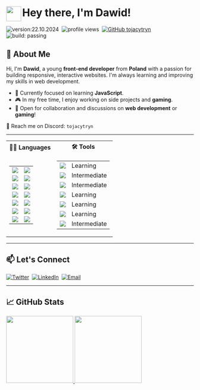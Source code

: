 # <img src="https://user-images.githubusercontent.com/39513876/112366216-8cfe7400-8cfe-11eb-8116-7d3dbae20e97.gif" width="40" align="left"/> Hey there, I'm Dawid!

![version:22.10.2024](https://img.shields.io/badge/version-22.10.2024-informational)&nbsp;
![profile views](https://komarev.com/ghpvc/?username=tojacytryn)&nbsp;
[![GitHub tojacytryn](https://img.shields.io/github/followers/tojacytryn?label=follow&style=social)](https://github.com/tojacytryn)&nbsp;
![build: passing](https://img.shields.io/badge/build-passing-success)

## 👋 About Me

Hi, I'm **Dawid**, a young **front-end developer** from **Poland** with a passion for building responsive, interactive websites. I'm always learning and improving my skills in web development.

- 🌱 Currently focused on learning **JavaScript**.
- 🎮 In my free time, I enjoy working on side projects and **gaming**.
- 💬 Open for collaboration and discussions on **web development** or **gaming**!

📩 Reach me on Discord: `tojacytryn`

---

<table>
  <tbody>
    <tr>
      <th>👨‍💻 Languages</th>
      <th>🛠 Tools</th>
    </tr>
    <tr>
      <td>
        <table>
          <tbody>
            <tr>
              <td>
                <a target="_blank" rel="noopener noreferrer nofollow" href="https://img.shields.io/badge/-HTML-05122A?style=flat&logo=html5">
                  <img src="https://img.shields.io/badge/-HTML-05122A?style=flat&logo=html5" style="max-width: 100%;">
                </a>
              </td>
              <td>
                <a target="_blank" rel="noopener noreferrer nofollow" href="https://img.shields.io/badge/-80%25-darkgreen">
                  <img src="https://img.shields.io/badge/-80%25-darkgreen" style="max-width: 100%;">
                </a>
              </td>
            </tr>
            <tr>
              <td>
                <a target="_blank" rel="noopener noreferrer nofollow" href="https://img.shields.io/badge/-CSS-05122A?style=flat&logo=css3&logoColor=1572B6">
                  <img src="https://img.shields.io/badge/-CSS-05122A?style=flat&logo=css3&logoColor=1572B6" style="max-width: 100%;">
                </a>
              </td>
              <td>
                <a target="_blank" rel="noopener noreferrer nofollow" href="https://img.shields.io/badge/-55%25-limegreen">
                  <img src="https://img.shields.io/badge/-55%25-limegreen" style="max-width: 100%;">
                </a>
              </td>
            </tr>
            <tr>
              <td>
                <a target="_blank" rel="noopener noreferrer nofollow" href="https://img.shields.io/badge/-JavaScript-05122A?style=flat&logo=javascript">
                  <img src="https://img.shields.io/badge/-JavaScript-05122A?style=flat&logo=javascript" style="max-width: 100%;">
                </a>
              </td>
              <td>
                <a target="_blank" rel="noopener noreferrer nofollow" href="https://img.shields.io/badge/-45%25-green">
                  <img src="https://img.shields.io/badge/-45%25-green" style="max-width: 100%;">
                </a>
              </td>
            </tr>
            <tr>
              <td>
                <a target="_blank" rel="noopener noreferrer nofollow" href="https://img.shields.io/badge/-SQL-05122A?style=flat&logo=postgresql">
                  <img src="https://img.shields.io/badge/-SQL-05122A?style=flat&logo=postgresql" style="max-width: 100%;">
                </a>
              </td>
              <td>
                <a target="_blank" rel="noopener noreferrer nofollow" href="https://img.shields.io/badge/-30%25-yellow">
                  <img src="https://img.shields.io/badge/-30%25-yellow" style="max-width: 100%;">
                </a>
              </td>
            </tr>
            <tr>
              <td>
                <a target="_blank" rel="noopener noreferrer nofollow" href="https://img.shields.io/badge/-Python-05122A?style=flat&logo=python">
                  <img src="https://img.shields.io/badge/-Python-05122A?style=flat&logo=python" style="max-width: 100%;">
                </a>
              </td>
              <td>
                <a target="_blank" rel="noopener noreferrer nofollow" href="https://img.shields.io/badge/-20%25-orange">
                  <img src="https://img.shields.io/badge/-20%25-orange" style="max-width: 100%;">
                </a>
              </td>
            </tr>
            <tr>
              <td>
                <a target="_blank" rel="noopener noreferrer nofollow" href="https://img.shields.io/badge/-C++-05122A?style=flat&logo=C%2B%2B&logoColor=00599C">
                  <img src="https://img.shields.io/badge/-C++-05122A?style=flat&logo=C%2B%2B&logoColor=00599C" style="max-width: 100%;">
                </a>
              </td>
              <td>
                <a target="_blank" rel="noopener noreferrer nofollow" href="https://img.shields.io/badge/-10%25-red">
                  <img src="https://img.shields.io/badge/-10%25-red" style="max-width: 100%;">
                </a>
              </td>
            </tr>
            <tr>
              <td>
                <a target="_blank" rel="noopener noreferrer nofollow" href="https://img.shields.io/badge/Java-05122A?style=flat&logo=openjdk&logoColor=white">
                  <img src="https://img.shields.io/badge/Java-05122A?style=flat&logo=openjdk&logoColor=white" style="max-width: 100%;">
                </a>
              </td>
              <td>
                <a target="_blank" rel="noopener noreferrer nofollow" href="https://img.shields.io/badge/-3%25-darkred">
                  <img src="https://img.shields.io/badge/-3%25-darkred" style="max-width: 100%;">
                </a>
              </td>
            </tr>
          </tbody>
        </table>
      </td>
      <td>
        <table>
          <tbody>
            <tr>
              <td>
                <a target="_blank" rel="noopener noreferrer nofollow" href="https://img.shields.io/badge/-Git-05122A?style=flat&logo=git">
                  <img src="https://img.shields.io/badge/-Git-05122A?style=flat&logo=git" style="max-width: 100%;">
                </a>
              </td>
              <td>Learning</td>
            </tr>
            <tr>
              <td>
                <a target="_blank" rel="noopener noreferrer nofollow" href="https://img.shields.io/badge/-GitHub-05122A?style=flat&logo=github">
                  <img src="https://img.shields.io/badge/-GitHub-05122A?style=flat&logo=github" style="max-width: 100%;">
                </a>
              </td>
              <td>Intermediate</td>
            </tr>
            <tr>
              <td>
                <a target="_blank" rel="noopener noreferrer nofollow" href="https://img.shields.io/badge/-Docker-05122A?style=flat&logo=docker">
                  <img src="https://img.shields.io/badge/-Docker-05122A?style=flat&logo=docker" style="max-width: 100%;">
                </a>
              </td>
              <td>Intermediate</td>
            </tr>
            <tr>
              <td>
                <a target="_blank" rel="noopener noreferrer nofollow" href="https://img.shields.io/badge/-Node.js-05122A?style=flat&logo=node.js">
                  <img src="https://img.shields.io/badge/-Node.js-05122A?style=flat&logo=node.js" style="max-width: 100%;">
                </a>
              </td>
              <td>Learning</td>
            </tr>
            <tr>
              <td>
                <a target="_blank" rel="noopener noreferrer nofollow" href="https://img.shields.io/badge/-React-05122A?style=flat&logo=react">
                  <img src="https://img.shields.io/badge/-React-05122A?style=flat&logo=react" style="max-width: 100%;">
                </a>
              </td>
              <td>Learning</td>
            </tr>
            <tr>
              <td>
                <a target="_blank" rel="noopener noreferrer nofollow" href="https://img.shields.io/badge/-Vue.js-05122A?style=flat&logo=vue.js">
                  <img src="https://img.shields.io/badge/-Vue.js-05122A?style=flat&logo=vue.js" style="max-width: 100%;">
                </a>
              </td>
              <td>Learning</td>
            </tr>
            <tr>
              <td>
                <a target="_blank" rel="noopener noreferrer nofollow" href="https://img.shields.io/badge/-Postman-05122A?style=flat&logo=postman">
                  <img src="https://img.shields.io/badge/-Postman-05122A?style=flat&logo=postman" style="max-width: 100%;">
                </a>
              </td>
              <td>Intermediate</td>
            </tr>
          </tbody>
        </table>
      </td>
    </tr>
  </tbody>
</table>

---

## 📫 Let's Connect

[![Twitter](https://img.shields.io/badge/Twitter-05122A?logo=x)](https://x.com/tojacytryn/)&nbsp;
[![LinkedIn](https://img.shields.io/badge/-LinkedIn-05122A?style=flat&logo=linkedin)](https://www.linkedin.com/in/tojacytryn/)&nbsp;
[![Email](https://img.shields.io/badge/-Email-05122A?style=flat&logo=gmail)](mailto:pancytryn.dawid@gmail.com)&nbsp;

---

## 📈 GitHub Stats 
<a href="https://github.com/tojacytryn">
  <img height="180em" src="https://github-readme-stats.vercel.app/api?username=tojacytryn&show_icons=true&hide_border=true&theme=dark" />
  <img height="180em" src="https://github-readme-stats.vercel.app/api/top-langs/?username=tojacytryn&layout=compact&langs_count=8&hide_border=true&theme=dark" />
</a>
